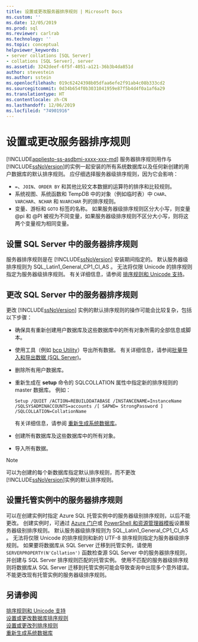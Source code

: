 ```yaml
---
title: 设置或更改服务器排序规则 | Microsoft Docs
ms.custom: ''
ms.date: 12/05/2019
ms.prod: sql
ms.reviewer: carlrab
ms.technology: ''
ms.topic: conceptual
helpviewer_keywords:
- server collations [SQL Server]
- collations [SQL Server], server
ms.assetid: 3242deef-6f5f-4051-a121-36b3b4da851d
author: stevestein
ms.author: sstein
ms.openlocfilehash: 019c62424398b05dfaa6efe2f91ab4c08b333cd2
ms.sourcegitcommit: 0d34b654f0b3031041959e87f5b4d4f0a1af6a29
ms.translationtype: HT
ms.contentlocale: zh-CN
ms.lasthandoff: 12/06/2019
ms.locfileid: "74901916"
---
```

# <a name="set-or-change-the-server-collation"></a>设置或更改服务器排序规则

[!INCLUDE[appliesto-ss-asdbmi-xxxx-xxx-md](../../includes/appliesto-ss-asdbmi-xxxx-xxx-md.md)]
  服务器排序规则用作与 [!INCLUDE[ssNoVersion](../../includes/ssnoversion-md.md)]的实例一起安装的所有系统数据库以及任何新创建的用户数据库的默认排序规则。 应仔细选择服务器级排序规则，因为它会影响：
 - `=`、`JOIN`、`ORDER BY` 和其他比较文本数据的运算符的排序和比较规则。
 - 系统视图、系统函数和 TempDB 中的对象（例如临时表）中 `CHAR`、`VARCHAR`、`NCHAR` 和 `NVARCHAR` 列的排序规则。
 - 变量、游标和 `GOTO` 标签的名称。 如果服务器级排序规则区分大小写，则变量 @pi 和 @PI 被视为不同变量，如果服务器级排序规则不区分大小写，则将这两个变量视为相同变量。
  
## <a name="setting-the-server-collation-in-sql-server"></a>设置 SQL Server 中的服务器排序规则

  服务器排序规则是在 [!INCLUDE[ssNoVersion](../../includes/ssnoversion-md.md)] 安装期间指定的。 默认服务器级排序规则为 SQL_Latin1_General_CP1_CI_AS  。 无法将仅限 Unicode 的排序规则指定为服务器级排序规则。 有关详细信息，请参阅 [排序规则和 Unicode 支持](collation-and-unicode-support.md)。
  
## <a name="changing-the-server-collation-in-sql-server"></a>更改 SQL Server 中的服务器排序规则

 更改 [!INCLUDE[ssNoVersion](../../includes/ssnoversion-md.md)] 实例的默认排序规则的操作可能会比较复杂，包括以下步骤：  
  
- 确保具有重新创建用户数据库及这些数据库中的所有对象所需的全部信息或脚本。  
  
- 使用工具（例如 [bcp Utility](../../tools/bcp-utility.md)）导出所有数据。 有关详细信息，请参阅[批量导入和导出数据 (SQL Server)](../../relational-databases/import-export/bulk-import-and-export-of-data-sql-server.md)。  
  
- 删除所有用户数据库。  
  
- 重新生成在 **setup** 命令的 SQLCOLLATION 属性中指定新的排序规则的 master 数据库。 例如：  
  
    ```  
    Setup /QUIET /ACTION=REBUILDDATABASE /INSTANCENAME=InstanceName
    /SQLSYSADMINACCOUNTS=accounts /[ SAPWD= StrongPassword ]
    /SQLCOLLATION=CollationName  
    ```  
  
     有关详细信息，请参阅 [重新生成系统数据库](../../relational-databases/databases/rebuild-system-databases.md)。  
  
- 创建所有数据库及这些数据库中的所有对象。  
  
- 导入所有数据。  
  
> [!NOTE]  
> 可以为创建的每个新数据库指定默认排序规则，而不更改 [!INCLUDE[ssNoVersion](../../includes/ssnoversion-md.md)]实例的默认排序规则。  
  
## <a name="setting-the-server-collation-in-managed-instance"></a>设置托管实例中的服务器排序规则
可以在创建实例时指定 Azure SQL 托管实例中的服务器级别排序规则，以后不能更改。 创建实例时，可通过 [Azure 门户](https://docs.microsoft.com/azure/sql-database/sql-database-managed-instance-get-started#create-a-managed-instance)或 [PowerShell 和资源管理器模板](https://docs.microsoft.com/azure/sql-database/scripts/sql-managed-instance-create-powershell-azure-resource-manager-template)设置服务器级别排序规则。 默认服务器级排序规则为 SQL_Latin1_General_CP1_CI_AS  。 无法将仅限 Unicode 的排序规则和新的 UTF-8 排序规则指定为服务器级排序规则。
如果要将数据库从 SQL Server 迁移到托管实例，请使用 `SERVERPROPERTY(N'Collation')` 函数检查源 SQL Server 中的服务器排序规则，并创建与 SQL Server 排序规则匹配的托管实例。 使用不匹配的服务器级排序规则将数据库从 SQL Server 迁移到托管实例可能会导致查询中出现多个意外错误。 不能更改现有托管实例的服务器级排序规则。

## <a name="see-also"></a>另请参阅

 [排序规则和 Unicode 支持](../../relational-databases/collations/collation-and-unicode-support.md)   
 [设置或更改数据库排序规则](../../relational-databases/collations/set-or-change-the-database-collation.md)   
 [设置或更改列排序规则](../../relational-databases/collations/set-or-change-the-column-collation.md)   
 [重新生成系统数据库](../../relational-databases/databases/rebuild-system-databases.md)  
 

